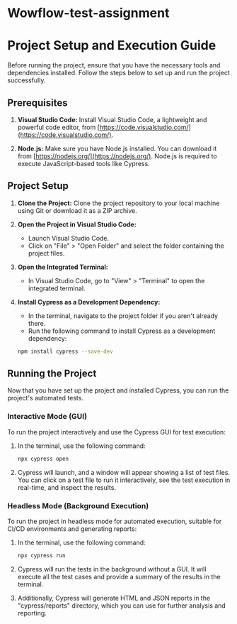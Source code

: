# Wowflow-test-assignment
# Project Setup and Execution Guide

Before running the project, ensure that you have the necessary tools and dependencies installed. Follow the steps below to set up and run the project successfully.

## Prerequisites

1. **Visual Studio Code:** Install Visual Studio Code, a lightweight and powerful code editor, from [https://code.visualstudio.com/](https://code.visualstudio.com/).

2. **Node.js:** Make sure you have Node.js installed. You can download it from [https://nodejs.org/](https://nodejs.org/). Node.js is required to execute JavaScript-based tools like Cypress.

## Project Setup

1. **Clone the Project:** Clone the project repository to your local machine using Git or download it as a ZIP archive.

2. **Open the Project in Visual Studio Code:**
   - Launch Visual Studio Code.
   - Click on "File" > "Open Folder" and select the folder containing the project files.

3. **Open the Integrated Terminal:**
   - In Visual Studio Code, go to "View" > "Terminal" to open the integrated terminal.

4. **Install Cypress as a Development Dependency:**
   - In the terminal, navigate to the project folder if you aren't already there.
   - Run the following command to install Cypress as a development dependency:

   ```bash
   npm install cypress --save-dev
   ```

## Running the Project

Now that you have set up the project and installed Cypress, you can run the project's automated tests.

### Interactive Mode (GUI)

To run the project interactively and use the Cypress GUI for test execution:

1. In the terminal, use the following command:

   ```bash
   npx cypress open
   ```

2. Cypress will launch, and a window will appear showing a list of test files. You can click on a test file to run it interactively, see the test execution in real-time, and inspect the results.

### Headless Mode (Background Execution)

To run the project in headless mode for automated execution, suitable for CI/CD environments and generating reports:

1. In the terminal, use the following command:

   ```bash
   npx cypress run
   ```

2. Cypress will run the tests in the background without a GUI. It will execute all the test cases and provide a summary of the results in the terminal.

3. Additionally, Cypress will generate HTML and JSON reports in the "cypress/reports" directory, which you can use for further analysis and reporting.

